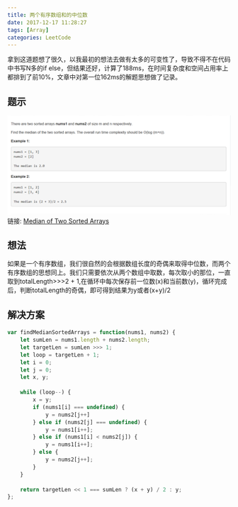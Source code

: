 ```yaml
---
title: 两个有序数组和的中位数
date: 2017-12-17 11:28:27
tags: [Array]
categories: LeetCode
---
```


拿到这道题想了很久，以我最初的想法去做有太多的可变性了，导致不得不在代码中书写N多的if else，但结果还好，计算了188ms，在时间复杂度和空间占用率上都排到了前10%，文章中对第一位162ms的解题思想做了记录。
<!--more-->
## 题示

![Question in here](/images/mtsa-q.png)
链接: [Median of Two Sorted Arrays](https://leetcode.com/problems/median-of-two-sorted-arrays/description/)

## 想法

如果是一个有序数组，我们很自然的会根据数组长度的奇偶来取得中位数，而两个有序数组的思想同上。我们只需要依次从两个数组中取数，每次取小的那位，一直取到totalLength>>>2 + 1,在循环中每次保存前一位数(x)和当前数(y)，循环完成后，判断totalLength的奇偶，即可得到结果为y或者(x+y)/2

## 解决方案

``` JavaScript
var findMedianSortedArrays = function(nums1, nums2) {
    let sumLen = nums1.length + nums2.length;
    let targetLen = sumLen >>> 1;
    let loop = targetLen + 1;
    let i = 0;
    let j = 0;
    let x, y;

    while (loop--) {
        x = y;
        if (nums1[i] === undefined) {
            y = nums2[j++]
        } else if (nums2[j] === undefined) {
            y = nums1[i++];
        } else if (nums1[i] < nums2[j]) {
            y = nums1[i++];
        } else {
            y = nums2[j++];
        }
    }

    return targetLen << 1 === sumLen ? (x + y) / 2 : y;
};
```

